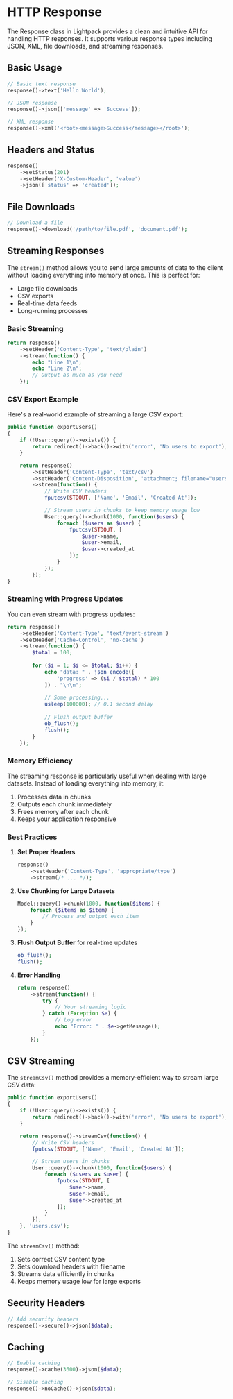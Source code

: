 # HTTP Response

The Response class in Lightpack provides a clean and intuitive API for handling HTTP responses. It supports various response types including JSON, XML, file downloads, and streaming responses.

## Basic Usage

```php
// Basic text response
response()->text('Hello World');

// JSON response
response()->json(['message' => 'Success']);

// XML response
response()->xml('<root><message>Success</message></root>');
```

## Headers and Status

```php
response()
    ->setStatus(201)
    ->setHeader('X-Custom-Header', 'value')
    ->json(['status' => 'created']);
```

## File Downloads

```php
// Download a file
response()->download('/path/to/file.pdf', 'document.pdf');
```

## Streaming Responses

The `stream()` method allows you to send large amounts of data to the client without loading everything into memory at once. This is perfect for:
- Large file downloads
- CSV exports
- Real-time data feeds
- Long-running processes

### Basic Streaming

```php
return response()
    ->setHeader('Content-Type', 'text/plain')
    ->stream(function() {
        echo "Line 1\n";
        echo "Line 2\n";
        // Output as much as you need
    });
```

### CSV Export Example

Here's a real-world example of streaming a large CSV export:

```php
public function exportUsers()
{
    if (!User::query()->exists()) {
        return redirect()->back()->with('error', 'No users to export');
    }

    return response()
        ->setHeader('Content-Type', 'text/csv')
        ->setHeader('Content-Disposition', 'attachment; filename="users.csv"')
        ->stream(function() {
            // Write CSV headers
            fputcsv(STDOUT, ['Name', 'Email', 'Created At']);

            // Stream users in chunks to keep memory usage low
            User::query()->chunk(1000, function($users) {
                foreach ($users as $user) {
                    fputcsv(STDOUT, [
                        $user->name,
                        $user->email,
                        $user->created_at
                    ]);
                }
            });
        });
}
```

### Streaming with Progress Updates

You can even stream with progress updates:

```php
return response()
    ->setHeader('Content-Type', 'text/event-stream')
    ->setHeader('Cache-Control', 'no-cache')
    ->stream(function() {
        $total = 100;
        
        for ($i = 1; $i <= $total; $i++) {
            echo "data: " . json_encode([
                'progress' => ($i / $total) * 100
            ]) . "\n\n";
            
            // Some processing...
            usleep(100000); // 0.1 second delay
            
            // Flush output buffer
            ob_flush();
            flush();
        }
    });
```

### Memory Efficiency

The streaming response is particularly useful when dealing with large datasets. Instead of loading everything into memory, it:
1. Processes data in chunks
2. Outputs each chunk immediately
3. Frees memory after each chunk
4. Keeps your application responsive

### Best Practices

1. **Set Proper Headers**
   ```php
   response()
       ->setHeader('Content-Type', 'appropriate/type')
       ->stream(/* ... */);
   ```

2. **Use Chunking for Large Datasets**
   ```php
   Model::query()->chunk(1000, function($items) {
       foreach ($items as $item) {
           // Process and output each item
       }
   });
   ```

3. **Flush Output Buffer** for real-time updates
   ```php
   ob_flush();
   flush();
   ```

4. **Error Handling**
   ```php
   return response()
       ->stream(function() {
           try {
               // Your streaming logic
           } catch (Exception $e) {
               // Log error
               echo "Error: " . $e->getMessage();
           }
       });
   ```

## CSV Streaming

The `streamCsv()` method provides a memory-efficient way to stream large CSV data:

```php
public function exportUsers()
{
    if (!User::query()->exists()) {
        return redirect()->back()->with('error', 'No users to export');
    }

    return response()->streamCsv(function() {
        // Write CSV headers
        fputcsv(STDOUT, ['Name', 'Email', 'Created At']);

        // Stream users in chunks
        User::query()->chunk(1000, function($users) {
            foreach ($users as $user) {
                fputcsv(STDOUT, [
                    $user->name,
                    $user->email,
                    $user->created_at
                ]);
            }
        });
    }, 'users.csv');
}
```

The `streamCsv()` method:
1. Sets correct CSV content type
2. Sets download headers with filename
3. Streams data efficiently in chunks
4. Keeps memory usage low for large exports

## Security Headers

```php
// Add security headers
response()->secure()->json($data);
```

## Caching

```php
// Enable caching
response()->cache(3600)->json($data);

// Disable caching
response()->noCache()->json($data);
